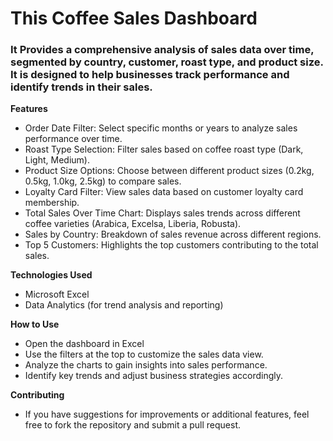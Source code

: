 #  This Coffee Sales Dashboard
### It Provides a comprehensive analysis of sales data over time, segmented by country, customer, roast type, and product size. It is designed to help businesses track performance and identify trends in their sales.

**Features**
- Order Date Filter: Select specific months or years to analyze sales performance over time.
- Roast Type Selection: Filter sales based on coffee roast type (Dark, Light, Medium).
- Product Size Options: Choose between different product sizes (0.2kg, 0.5kg, 1.0kg, 2.5kg) to compare sales.
- Loyalty Card Filter: View sales data based on customer loyalty card membership.
- Total Sales Over Time Chart: Displays sales trends across different coffee varieties (Arabica, Excelsa, Liberia, Robusta).
- Sales by Country: Breakdown of sales revenue across different regions.
- Top 5 Customers: Highlights the top customers contributing to the total sales.

**Technologies Used**
- Microsoft Excel
- Data Analytics (for trend analysis and reporting)

**How to Use**
- Open the dashboard in Excel
- Use the filters at the top to customize the sales data view.
- Analyze the charts to gain insights into sales performance.
- Identify key trends and adjust business strategies accordingly.

**Contributing**
- If you have suggestions for improvements or additional features, feel free to fork the repository and submit a pull request.


